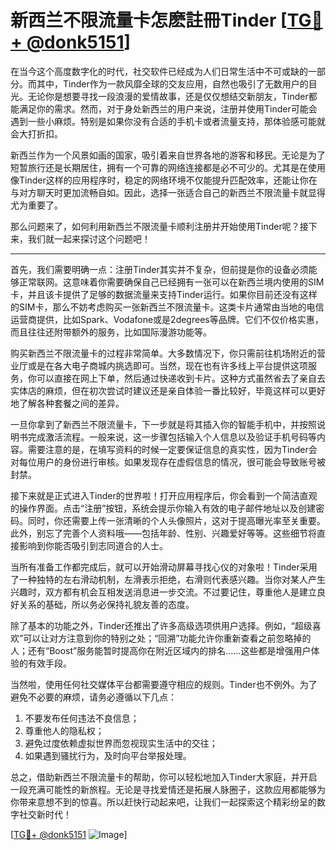 # 新西兰不限流量卡怎麽註冊Tinder [[TG💪+ @donk5151](https://t.me/s/donk5151)]

在当今这个高度数字化的时代，社交软件已经成为人们日常生活中不可或缺的一部分。而其中，Tinder作为一款风靡全球的交友应用，自然也吸引了无数用户的目光。无论你是想要寻找一段浪漫的爱情故事，还是仅仅想结交新朋友，Tinder都能满足你的需求。然而，对于身处新西兰的用户来说，注册并使用Tinder可能会遇到一些小麻烦。特别是如果你没有合适的手机卡或者流量支持，那体验感可能就会大打折扣。

新西兰作为一个风景如画的国家，吸引着来自世界各地的游客和移民。无论是为了短暂旅行还是长期居住，拥有一个可靠的网络连接都是必不可少的。尤其是在使用像Tinder这样的应用程序时，稳定的网络环境不仅能提升匹配效率，还能让你在与对方聊天时更加流畅自如。因此，选择一张适合自己的新西兰不限流量卡就显得尤为重要了。

那么问题来了，如何利用新西兰不限流量卡顺利注册并开始使用Tinder呢？接下来，我们就一起来探讨这个问题吧！

---

首先，我们需要明确一点：注册Tinder其实并不复杂，但前提是你的设备必须能够正常联网。这意味着你需要确保自己已经拥有一张可以在新西兰境内使用的SIM卡，并且该卡提供了足够的数据流量来支持Tinder运行。如果你目前还没有这样的SIM卡，那么不妨考虑购买一张新西兰不限流量卡。这类卡片通常由当地的电信运营商提供，比如Spark、Vodafone或是2degrees等品牌。它们不仅价格实惠，而且往往还附带额外的服务，比如国际漫游功能等。

购买新西兰不限流量卡的过程非常简单。大多数情况下，你只需前往机场附近的营业厅或是在各大电子商城内挑选即可。当然，现在也有许多线上平台提供这项服务，你可以直接在网上下单，然后通过快递收到卡片。这种方式虽然省去了亲自去实体店的麻烦，但在初次尝试时建议还是亲自体验一番比较好，毕竟这样可以更好地了解各种套餐之间的差异。

一旦你拿到了新西兰不限流量卡，下一步就是将其插入你的智能手机中，并按照说明书完成激活流程。一般来说，这一步骤包括输入个人信息以及验证手机号码等内容。需要注意的是，在填写资料的时候一定要保证信息的真实性，因为Tinder会对每位用户的身份进行审核。如果发现存在虚假信息的情况，很可能会导致账号被封禁。

接下来就是正式进入Tinder的世界啦！打开应用程序后，你会看到一个简洁直观的操作界面。点击“注册”按钮，系统会提示你输入有效的电子邮件地址以及创建密码。同时，你还需要上传一张清晰的个人头像照片，这对于提高曝光率至关重要。此外，别忘了完善个人资料哦——包括年龄、性别、兴趣爱好等等。这些细节将直接影响到你能否吸引到志同道合的人士。

当所有准备工作都完成后，就可以开始滑动屏幕寻找心仪的对象啦！Tinder采用了一种独特的左右滑动机制，左滑表示拒绝，右滑则代表感兴趣。当你对某人产生兴趣时，双方都有机会互相发送消息进一步交流。不过要记住，尊重他人是建立良好关系的基础，所以务必保持礼貌友善的态度。

除了基本的功能之外，Tinder还推出了许多高级选项供用户选择。例如，“超级喜欢”可以让对方注意到你的特别之处；“回溯”功能允许你重新查看之前忽略掉的人；还有“Boost”服务能暂时提高你在附近区域内的排名……这些都是增强用户体验的有效手段。

当然啦，使用任何社交媒体平台都需要遵守相应的规则。Tinder也不例外。为了避免不必要的麻烦，请务必遵循以下几点：

1. 不要发布任何违法不良信息；
2. 尊重他人的隐私权；
3. 避免过度依赖虚拟世界而忽视现实生活中的交往；
4. 如果遇到骚扰行为，及时向平台举报处理。

总之，借助新西兰不限流量卡的帮助，你可以轻松地加入Tinder大家庭，并开启一段充满可能性的新旅程。无论是寻找爱情还是拓展人脉圈子，这款应用都能够为你带来意想不到的惊喜。所以赶快行动起来吧，让我们一起探索这个精彩纷呈的数字社交新时代！

[[TG💪+ @donk5151](https://t.me/s/donk5151) ![Image](https://i.postimg.cc/rwNCRYN7/Snipaste-2025-04-30-17-27-05.png)]